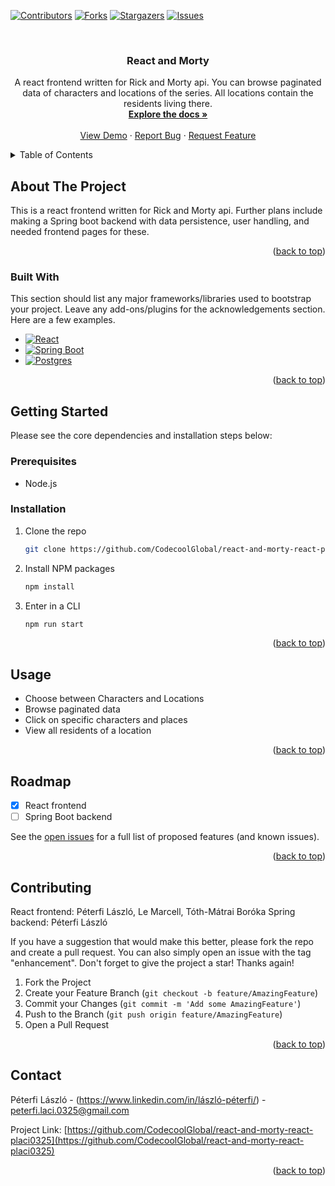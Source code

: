 <!-- Improved compatibility of back to top link: See: https://github.com/othneildrew/Best-README-Template/pull/73 -->
<a name="readme-top"></a>
<!--
*** Thanks for checking out the Best-README-Template. If you have a suggestion
*** that would make this better, please fork the repo and create a pull request
*** or simply open an issue with the tag "enhancement".
*** Don't forget to give the project a star!
*** Thanks again! Now go create something AMAZING! :D
-->



<!-- PROJECT SHIELDS -->
<!--
*** I'm using markdown "reference style" links for readability.
*** Reference links are enclosed in brackets [ ] instead of parentheses ( ).
*** See the bottom of this document for the declaration of the reference variables
*** for contributors-url, forks-url, etc. This is an optional, concise syntax you may use.
*** https://www.markdownguide.org/basic-syntax/#reference-style-links
-->
[![Contributors][contributors-shield]][contributors-url]
[![Forks][forks-shield]][forks-url]
[![Stargazers][stars-shield]][stars-url]
[![Issues][issues-shield]][issues-url]



<!-- PROJECT LOGO -->
<br />
<div align="center">

  <h3 align="center">React and Morty</h3>

  <p align="center">
    A react frontend written for Rick and Morty api. You can browse paginated data of characters and locations of the series. All locations contain the residents living there.
    <br />
    <a href="https://github.com/CodecoolGlobal/react-and-morty-react-placi0325"><strong>Explore the docs »</strong></a>
    <br />
    <br />
    <a href="https://github.com/CodecoolGlobal/react-and-morty-react-placi0325">View Demo</a>
    ·
    <a href="https://github.com/CodecoolGlobal/react-and-morty-react-placi0325/issues">Report Bug</a>
    ·
    <a href="https://github.com/CodecoolGlobal/react-and-morty-react-placi0325/issues">Request Feature</a>
  </p>
</div>



<!-- TABLE OF CONTENTS -->
<details>
  <summary>Table of Contents</summary>
  <ol>
    <li>
      <a href="#about-the-project">About The Project</a>
      <ul>
        <li><a href="#built-with">Built With</a></li>
      </ul>
    </li>
    <li>
      <a href="#getting-started">Getting Started</a>
      <ul>
        <li><a href="#prerequisites">Prerequisites</a></li>
        <li><a href="#installation">Installation</a></li>
      </ul>
    </li>
    <li><a href="#usage">Usage</a></li>
    <li><a href="#roadmap">Roadmap</a></li>
    <li><a href="#contributing">Contributing</a></li>
    <li><a href="#license">License</a></li>
    <li><a href="#contact">Contact</a></li>
    <li><a href="#acknowledgments">Acknowledgments</a></li>
  </ol>
</details>



<!-- ABOUT THE PROJECT -->
## About The Project

This is a react frontend written for Rick and Morty api. Further plans include making a Spring boot backend with data persistence, user handling, and needed frontend pages for these.

<p align="right">(<a href="#readme-top">back to top</a>)</p>



### Built With

This section should list any major frameworks/libraries used to bootstrap your project. Leave any add-ons/plugins for the acknowledgements section. Here are a few examples.


* [![React][React.js]][React-url]
* [![Spring Boot][SpringBoot.img]][SpringBoot-url]
* [![Postgres][Postgres.img]][Postgres-url]

<p align="right">(<a href="#readme-top">back to top</a>)</p>



<!-- GETTING STARTED -->
## Getting Started

Please see the core dependencies and installation steps below:

### Prerequisites

<ul>
  <li>Node.js</li>
</ul>

### Installation

1. Clone the repo
   ```sh
   git clone https://github.com/CodecoolGlobal/react-and-morty-react-placi0325
   ```
3. Install NPM packages
   ```sh
   npm install
   ```
4. Enter in a CLI
   ```sh
   npm run start
   ```

<p align="right">(<a href="#readme-top">back to top</a>)</p>



<!-- USAGE EXAMPLES -->
## Usage

<ul>
  <li>Choose between Characters and Locations</li>
  <li>Browse paginated data</li>
  <li>Click on specific characters and places</li>
  <li>View all residents of a location</li>
</ul>

<p align="right">(<a href="#readme-top">back to top</a>)</p>



<!-- ROADMAP -->
## Roadmap

- [x] React frontend
- [ ] Spring Boot backend

See the [open issues](https://github.com/CodecoolGlobal/react-and-morty-react-placi0325/issues) for a full list of proposed features (and known issues).

<p align="right">(<a href="#readme-top">back to top</a>)</p>



<!-- CONTRIBUTING -->
## Contributing

React frontend: Péterfi László, Le Marcell, Tóth-Mátrai Boróka
Spring backend: Péterfi László

If you have a suggestion that would make this better, please fork the repo and create a pull request. You can also simply open an issue with the tag "enhancement".
Don't forget to give the project a star! Thanks again!

1. Fork the Project
2. Create your Feature Branch (`git checkout -b feature/AmazingFeature`)
3. Commit your Changes (`git commit -m 'Add some AmazingFeature'`)
4. Push to the Branch (`git push origin feature/AmazingFeature`)
5. Open a Pull Request

<p align="right">(<a href="#readme-top">back to top</a>)</p>


<!-- CONTACT -->
## Contact

Péterfi László - (https://www.linkedin.com/in/lászló-péterfi/) - peterfi.laci.0325@gmail.com

Project Link: [https://github.com/CodecoolGlobal/react-and-morty-react-placi0325](https://github.com/CodecoolGlobal/react-and-morty-react-placi0325)

<p align="right">(<a href="#readme-top">back to top</a>)</p>



<!-- MARKDOWN LINKS & IMAGES -->
<!-- https://www.markdownguide.org/basic-syntax/#reference-style-links -->
[contributors-shield]: https://img.shields.io/github/contributors/CodecoolGlobal/react-and-morty-react-placi0325.svg?style=for-the-badge
[contributors-url]: https://github.com/CodecoolGlobal/react-and-morty-react-placi0325/graphs/contributors
[forks-shield]: https://img.shields.io/github/forks/CodecoolGlobal/react-and-morty-react-placi0325.svg?style=for-the-badge
[forks-url]: https://github.com/CodecoolGlobal/react-and-morty-react-placi0325//network/members
[stars-shield]: https://img.shields.io/github/stars/CodecoolGlobal/react-and-morty-react-placi0325.svg?style=for-the-badge
[stars-url]: https://github.com/CodecoolGlobal/react-and-morty-react-placi0325/stargazers
[issues-shield]: https://img.shields.io/github/issues/CodecoolGlobal/react-and-morty-react-placi0325.svg?style=for-the-badge
[issues-url]: https://github.com/CodecoolGlobal/react-and-morty-react-placi0325/issues
[license-shield]: https://img.shields.io/github/license/othneildrew/Best-README-Template.svg?style=for-the-badge
[license-url]: https://github.com/othneildrew/Best-README-Template/blob/master/LICENSE.txt
[linkedin-shield]: https://img.shields.io/badge/-LinkedIn-black.svg?style=for-the-badge&logo=linkedin&colorB=555
[linkedin-url]: https://linkedin.com/in/othneildrew
[product-screenshot]: images/screenshot.png
[SpringBoot.img]: https://img.shields.io/badge/Spring_Boot-F2F4F9?style=for-the-badge&logo=spring-boot
[SpringBoot-url]: https://spring.io/projects/spring-boot
[Postgres.img]: https://img.shields.io/badge/PostgreSQL-316192?style=for-the-badge&logo=postgresql&logoColor=white
[Postgres-url]: https://www.postgresql.org/
[React.js]: https://img.shields.io/badge/React-20232A?style=for-the-badge&logo=react&logoColor=61DAFB
[React-url]: https://reactjs.org/

